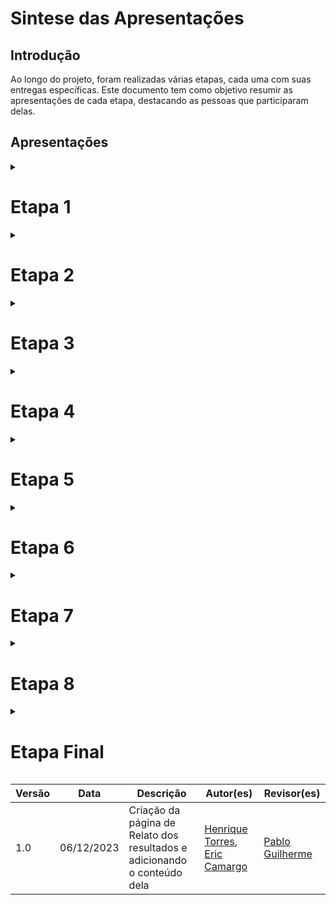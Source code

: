 # Sintese das Apresentações

## Introdução 

Ao longo do projeto, foram realizadas várias etapas, cada uma com suas entregas específicas. Este documento tem como objetivo resumir as apresentações de cada etapa, destacando as pessoas que participaram delas.

## Apresentações

<details>

<summary>
<h1>Etapa 1</h1>
</summary>

<p style="text-align: center"><iframe width="560" height="315" src="https://www.youtube.com/embed/5PmTHC_QT5E?si=uzkTSG_fk3n23036" title="YouTube video player" frameborder="0" allow="accelerometer; autoplay; clipboard-write; encrypted-media; gyroscope; picture-in-picture; web-share" allowfullscreen></iframe></p>
<h3>Participantes:</h3>

<p><a href="https://github.com/ericcs10">Eric Camargo da Silva</a></p>
<p><a href="https://github.com/esteerlino">Ester Flores Lino da Silva</a></p>
<p><a href="https://github.com/henriqtorresl">Henrique Torres Landin</a></p>
<p><a href="https://github.com/kalipassos">Kallyne Macedo Passos</a></p>
<p><a href="https://github.com/luanatorress">Luana Souza Silva Torres</a></p>
<p><a href="https://github.com/PabloGJBS">Pablo Guilherme de Jesus Batista Silva</a></p>
<p><a href="https://github.com/suzaneduarte">Suzane Alves Duarte</a></p>

</details>

<details>

<summary>
<h1>Etapa 2</h1>
</summary>

<p style="text-align: center"><iframe width="560" height="315" src="https://www.youtube.com/embed/llJjb0fP84E?si=V1OJJVgDNVp7GGKs" title="YouTube video player" frameborder="0" allow="accelerometer; autoplay; clipboard-write; encrypted-media; gyroscope; picture-in-picture; web-share" allowfullscreen></iframe></p>
<h3>Participantes:</h3>

<p><a href="https://github.com/ericcs10">Eric Camargo da Silva</a></p>
<p><a href="https://github.com/esteerlino">Ester Flores Lino da Silva</a></p>
<p><a href="https://github.com/henriqtorresl">Henrique Torres Landin</a></p>
<p><a href="https://github.com/kalipassos">Kallyne Macedo Passos</a></p>
<p><a href="https://github.com/luanatorress">Luana Souza Silva Torres</a></p>
<p><a href="https://github.com/PabloGJBS">Pablo Guilherme de Jesus Batista Silva</a></p>
<p><a href="https://github.com/suzaneduarte">Suzane Alves Duarte</a></p>

</details>


<details>

<summary>
<h1>Etapa 3</h1>
</summary>

<p style="text-align: center"><iframe width="560" height="315" src="https://www.youtube.com/embed/p4IMFYzzcfc?si=oP-e0AwisMLZqalY" title="YouTube video player" frameborder="0" allow="accelerometer; autoplay; clipboard-write; encrypted-media; gyroscope; picture-in-picture; web-share" allowfullscreen></iframe></p>
<h3>Participantes:</h3>

<p><a href="https://github.com/ericcs10">Eric Camargo da Silva</a></p>
<p><a href="https://github.com/esteerlino">Ester Flores Lino da Silva</a></p>
<p><a href="https://github.com/henriqtorresl">Henrique Torres Landin</a></p>
<p><a href="https://github.com/kalipassos">Kallyne Macedo Passos</a></p>
<p><a href="https://github.com/luanatorress">Luana Souza Silva Torres</a></p>
<p><a href="https://github.com/PabloGJBS">Pablo Guilherme de Jesus Batista Silva</a></p>
<p><a href="https://github.com/suzaneduarte">Suzane Alves Duarte</a></p>

</details>


<details>

<summary>
<h1>Etapa 4</h1>
</summary>

<p style="text-align: center"><iframe width="560" height="315" src="https://www.youtube.com/embed/YnMlh0bmvd0?si=72AJQdjAjjYD44V1" title="YouTube video player" frameborder="0" allow="accelerometer; autoplay; clipboard-write; encrypted-media; gyroscope; picture-in-picture; web-share" allowfullscreen></iframe></p>
<h3>Participantes:</h3>

<p><a href="https://github.com/ericcs10">Eric Camargo da Silva</a></p>
<p><a href="https://github.com/esteerlino">Ester Flores Lino da Silva</a></p>
<p><a href="https://github.com/henriqtorresl">Henrique Torres Landin</a></p>
<p><a href="https://github.com/kalipassos">Kallyne Macedo Passos</a></p>
<p><a href="https://github.com/luanatorress">Luana Souza Silva Torres</a></p>
<p><a href="https://github.com/PabloGJBS">Pablo Guilherme de Jesus Batista Silva</a></p>
<p><a href="https://github.com/suzaneduarte">Suzane Alves Duarte</a></p>

</details>


<details>

<summary>
<h1>Etapa 5</h1>
</summary>

<p style="text-align: center"><iframe width="560" height="315" src="https://www.youtube.com/embed/hxIKc7PRmJc?si=VV6I1gHWu4IefBZk" title="YouTube video player" frameborder="0" allow="accelerometer; autoplay; clipboard-write; encrypted-media; gyroscope; picture-in-picture; web-share" allowfullscreen></iframe></p>
<h3>Participantes:</h3>

<p><a href="https://github.com/ericcs10">Eric Camargo da Silva</a></p>
<p><a href="https://github.com/esteerlino">Ester Flores Lino da Silva</a></p>
<p><a href="https://github.com/henriqtorresl">Henrique Torres Landin</a></p>
<p><a href="https://github.com/kalipassos">Kallyne Macedo Passos</a></p>
<p><a href="https://github.com/luanatorress">Luana Souza Silva Torres</a></p>
<p><a href="https://github.com/PabloGJBS">Pablo Guilherme de Jesus Batista Silva</a></p>
<p><a href="https://github.com/suzaneduarte">Suzane Alves Duarte</a></p>

</details>


<details>

<summary>
<h1>Etapa 6</h1>
</summary>

<p style="text-align: center"><iframe width="560" height="315" src="https://www.youtube.com/embed/zOIb_HxP7Gc?si=IwuEEZu3VceowXLi" title="YouTube video player" frameborder="0" allow="accelerometer; autoplay; clipboard-write; encrypted-media; gyroscope; picture-in-picture; web-share" allowfullscreen></iframe></p>
<h3>Participantes:</h3>

<p><a href="https://github.com/ericcs10">Eric Camargo da Silva</a></p>
<p><a href="https://github.com/esteerlino">Ester Flores Lino da Silva</a></p>
<p><a href="https://github.com/henriqtorresl">Henrique Torres Landin</a></p>
<p><a href="https://github.com/kalipassos">Kallyne Macedo Passos</a></p>
<p><a href="https://github.com/luanatorress">Luana Souza Silva Torres</a></p>
<p><a href="https://github.com/PabloGJBS">Pablo Guilherme de Jesus Batista Silva</a></p>
<p><a href="https://github.com/suzaneduarte">Suzane Alves Duarte</a></p>

</details>


<details>

<summary>
<h1>Etapa 7</h1>
</summary>

<p style="text-align: center"><iframe width="560" height="315" src="https://www.youtube.com/embed/ejsB5cTsd9I?si=k5fFv_xpezUecAiV" title="YouTube video player" frameborder="0" allow="accelerometer; autoplay; clipboard-write; encrypted-media; gyroscope; picture-in-picture; web-share" allowfullscreen></iframe></p>
<h3>Participantes:</h3>

<p><a href="https://github.com/ericcs10">Eric Camargo da Silva</a></p>
<p><a href="https://github.com/esteerlino">Ester Flores Lino da Silva</a></p>
<p><a href="https://github.com/henriqtorresl">Henrique Torres Landin</a></p>
<p><a href="https://github.com/kalipassos">Kallyne Macedo Passos</a></p>
<p><a href="https://github.com/luanatorress">Luana Souza Silva Torres</a></p>
<p><a href="https://github.com/PabloGJBS">Pablo Guilherme de Jesus Batista Silva</a></p>
<p><a href="https://github.com/suzaneduarte">Suzane Alves Duarte</a></p>

</details>


<details>

<summary>
<h1>Etapa 8</h1>
</summary>

<p style="text-align: center"><iframe width="560" height="315" src="https://www.youtube.com/embed/J2eoqoh1beo?si=-0qPwY2ZJUo6jO41" title="YouTube video player" frameborder="0" allow="accelerometer; autoplay; clipboard-write; encrypted-media; gyroscope; picture-in-picture; web-share" allowfullscreen></iframe></p>
<h3>Participantes:</h3>

<p><a href="https://github.com/ericcs10">Eric Camargo da Silva</a></p>
<p><a href="https://github.com/esteerlino">Ester Flores Lino da Silva</a></p>
<p><a href="https://github.com/henriqtorresl">Henrique Torres Landin</a></p>
<p><a href="https://github.com/kalipassos">Kallyne Macedo Passos</a></p>
<p><a href="https://github.com/luanatorress">Luana Souza Silva Torres</a></p>
<p><a href="https://github.com/PabloGJBS">Pablo Guilherme de Jesus Batista Silva</a></p>
<p><a href="https://github.com/suzaneduarte">Suzane Alves Duarte</a></p>

</details>


<details>

<summary>
<h1>Etapa Final</h1>
</summary>

<p style="text-align: center"></p>

<h3>Participantes:</h3>

<p><a href="https://github.com/ericcs10">Eric Camargo da Silva</a></p>
<p><a href="https://github.com/esteerlino">Ester Flores Lino da Silva</a></p>
<p><a href="https://github.com/henriqtorresl">Henrique Torres Landin</a></p>
<p><a href="https://github.com/kalipassos">Kallyne Macedo Passos</a></p>
<p><a href="https://github.com/luanatorress">Luana Souza Silva Torres</a></p>
<p><a href="https://github.com/PabloGJBS">Pablo Guilherme de Jesus Batista Silva</a></p>
<p><a href="https://github.com/suzaneduarte">Suzane Alves Duarte</a></p>

</details>

| Versão | Data       | Descrição                                                                | Autor(es)                                                                                        | Revisor(es)                                     |
| ------ | ---------- | ------------------------------------------------------------------------ | ------------------------------------------------------------------------------------------------ | ----------------------------------------------- |
| 1.0    | 06/12/2023 | Criação da página de Relato dos resultados e adicionando o conteúdo dela | [Henrique Torres](https://github.com/henriqtorresl), [Eric Camargo](https://github.com/Ericcs10) | [Pablo Guilherme](https://github.com/PabloGJBS) |